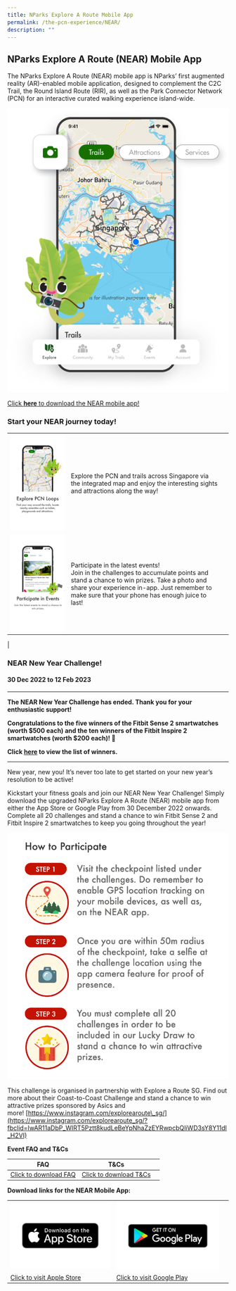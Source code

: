 ```yaml
---
title: NParks Explore A Route Mobile App
permalink: /the-pcn-experience/NEAR/
description: ""
---
```

## NParks Explore A Route (NEAR) Mobile App

The NParks Explore A Route (NEAR) mobile app is NParks’ first augmented reality (AR)-enabled mobile application, designed to complement the C2C Trail, the Round Island Route (RIR), as well as the Park Connector Network (PCN) for an interactive curated walking experience island-wide.

![NEAR App](/images/Cover%20Image.png)


[Click **here** to download the NEAR mobile app!](https://near.nparks.gov.sg/)


### Start your NEAR journey today!

| | | |
| -------- | -------- | -------- |
| ![Explore PCN](/images/Explore.png) | Explore the PCN and trails across Singapore via the integrated map and enjoy the interesting sights and attractions along the way!  | | |
| ![Participate in Events](/images/Participate%20in%20Events.png) | Participate in the latest events! <br> Join in the challenges to accumulate points and stand a chance to win prizes. Take a photo and share your experience in-app. Just remember to make sure that your phone has enough juice to last!   | |
| 

### NEAR New Year Challenge!

#### 30 Dec 2022 to 12 Feb 2023
---
**The NEAR New Year Challenge has ended. Thank you for your enthusiastic support!**

**Congratulations to the five winners of the Fitbit Sense 2 smartwatches (worth $500 each) and the ten winners of the Fitbit Inspire 2 smartwatches (worth $200 each)! 🎉** 

**Click [here](/files/C2C%20Challenge%20Announcements%20(2023).pdf) to view the list of winners.**

---

New year, new you! It’s never too late to get started on your new year’s resolution to be active!

Kickstart your fitness goals and join our NEAR New Year Challenge! Simply download the upgraded NParks Explore A Route (NEAR) mobile app from either the App Store or Google Play from 30 December 2022 onwards. Complete all 20 challenges and stand a chance to win Fitbit Sense 2 and Fitbit Inspire 2 smartwatches to keep you going throughout the year!

![How to Participate](/images/New%20Year%20Challenge%20How%20to%20Participate_crop.png)

This challenge is organised in partnership with Explore a Route SG. Find out more about their Coast-to-Coast Challenge and stand a chance to win attractive prizes sponsored by Asics and more! [https://www.instagram.com/explorearoute\_sg/](https://www.instagram.com/explorearoute_sg/?fbclid=IwAR11aDbP_WIRT5Pztt8kudLeBeYpNhaZzEYRwpcbQIiWD3sY8Y11dl_H2VI)

**Event FAQ and T&Cs**

| FAQ       | T&Cs | |
| -------- | -------- | -------- |
| [Click to download FAQ](/files/FAQs%20-%20NEAR%20New%20Year%20Challenge%2016%20Dec%202022%20to%2031%20Jan%202023.pdf)     | [Click to download T&Cs](/files/TC%20-%20NEAR%20New%20Year%20Challenge%2016%20Dec%202022%20to%2031%20Jan%202023.pdf)     |   |


**Download links for the NEAR Mobile App:**

|  |  |  |
| -------- | -------- | -------- |
| ![Apple Store](/images/App_Store_(iOS).png)     | ![Google Play](/images/Google_Play-Badge.png)    |  |
| [Click to visit Apple Store](https://apps.apple.com/sg/app/nparks-explore-a-route-near/id6444256702) | [Click to visit Google Play](https://play.google.com/store/apps/details?id=com.nparks.near) |  |